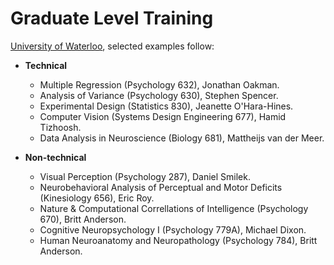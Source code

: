 Graduate Level Training
=======================

[University of Waterloo](http://www.uwaterloo.ca/), selected
examples follow:

* **Technical**
    + Multiple Regression (Psychology 632), Jonathan Oakman.
    + Analysis of Variance (Psychology 630), Stephen Spencer.
    + Experimental Design (Statistics 830), Jeanette O'Hara-Hines.
    + Computer Vision (Systems Design Engineering 677), Hamid Tizhoosh. 
    + Data Analysis in Neuroscience (Biology 681),
	Mattheijs van der Meer.

* **Non-technical**
    + Visual Perception (Psychology 287), Daniel Smilek.
    + Neurobehavioral Analysis of Perceptual and Motor Deficits (Kinesiology 656), Eric Roy.
    + Nature & Computational Correllations of Intelligence (Psychology 670), Britt Anderson.
    + Cognitive Neuropsychology I (Psychology 779A), Michael Dixon.
    + Human Neuroanatomy and Neuropathology (Psychology 784), Britt Anderson.

  

